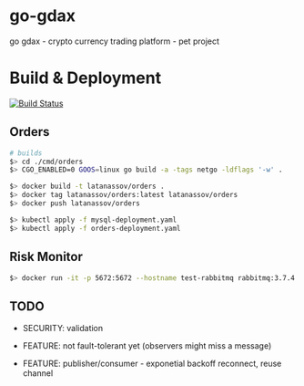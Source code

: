 # go-gdax
go gdax - crypto currency trading platform - pet project

# Build & Deployment

[![Build Status](https://travis-ci.org/LAtanassov/godax.svg?branch=master)](https://travis-ci.org/LAtanassov/godax)

## Orders

```sh
# builds
$> cd ./cmd/orders
$> CGO_ENABLED=0 GOOS=linux go build -a -tags netgo -ldflags '-w' .

$> docker build -t latanassov/orders .
$> docker tag latanassov/orders:latest latanassov/orders
$> docker push latanassov/orders

$> kubectl apply -f mysql-deployment.yaml
$> kubectl apply -f orders-deployment.yaml
```

## Risk Monitor

```sh
$> docker run -it -p 5672:5672 --hostname test-rabbitmq rabbitmq:3.7.4

```

## TODO

* SECURITY: validation

* FEATURE: not fault-tolerant yet (observers might miss a message)
* FEATURE: publisher/consumer - exponetial backoff reconnect, reuse channel
